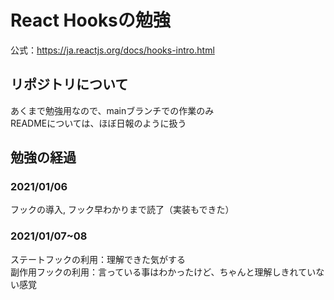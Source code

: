 # React Hooksの勉強
公式：https://ja.reactjs.org/docs/hooks-intro.html  

## リポジトリについて
あくまで勉強用なので、mainブランチでの作業のみ  
READMEについては、ほぼ日報のように扱う
## 勉強の経過
### 2021/01/06
フックの導入, フック早わかりまで読了（実装もできた）

### 2021/01/07~08
ステートフックの利用：理解できた気がする  
副作用フックの利用：言っている事はわかったけど、ちゃんと理解しきれていない感覚